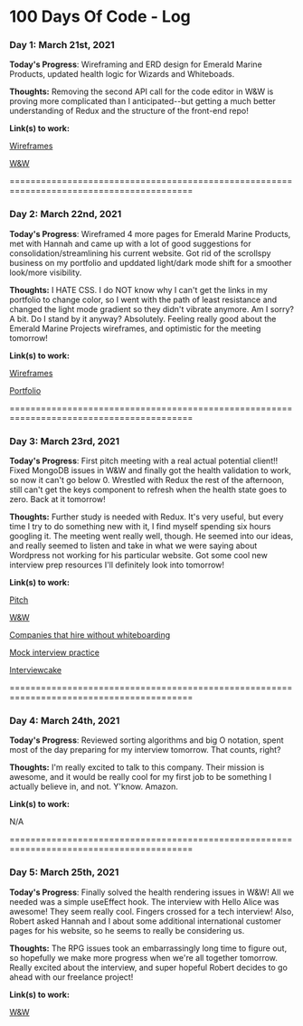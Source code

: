 # 100 Days Of Code - Log

### Day 1: March 21st, 2021

**Today's Progress**: Wireframing and ERD design for Emerald Marine Products, updated health logic for Wizards and Whiteboads. 

**Thoughts:** Removing the second API call for the code editor in W&W is proving more complicated than I anticipated--but getting a much better understanding of Redux and the structure of the front-end repo! 

**Link(s) to work:** 

[Wireframes](https://excalidraw.com/#json=4911026659131392,6uazpVqz1Jsucz-VZ5LLVA)

[W&W](https://wizards-and-whiteboards.herokuapp.com/)

=========================================================================================

### Day 2: March 22nd, 2021

**Today's Progress**: Wireframed 4 more pages for Emerald Marine Products, met with Hannah and came up with a lot of good suggestions for consolidation/streamlining his current website. Got rid of the scrollspy business on my portfolio and upddated light/dark mode shift for a smoother look/more visibility. 

**Thoughts:** I HATE CSS. I do NOT know why I can't get the links in my portfolio to change color, so I went with the path of least resistance and changed the light mode gradient so they didn't vibrate anymore. Am I sorry? A bit. Do I stand by it anyway? Absolutely. Feeling really good about the Emerald Marine Projects wireframes, and optimistic for the meeting tomorrow!

**Link(s) to work:** 

[Wireframes](https://excalidraw.com/#json=4911026659131392,6uazpVqz1Jsucz-VZ5LLVA)

[Portfolio](https://shame-wizards-apprentice.github.io/final-portfolio/)

=========================================================================================

### Day 3: March 23rd, 2021

**Today's Progress**: First pitch meeting with a real actual potential client!! Fixed MongoDB issues in W&W and finally got the health validation to work, so now it can't go below 0. Wrestled with Redux the rest of the afternoon, still can't get the keys component to refresh when the health state goes to zero. Back at it tomorrow!

**Thoughts:** Further study is needed with Redux. It's very useful, but every time I try to do something new with it, I find myself spending six hours googling it. The meeting went really well, though. He seemed into our ideas, and really seemed to listen and take in what we were saying about Wordpress not working for his particular website. Got some cool new interview prep resources I'll definitely look into tomorrow!

**Link(s) to work:** 

[Pitch](https://docs.google.com/presentation/d/10x-gLRGuInrshsLlCgOd9WCifRt3f0jCdDSjIoE-A4U/edit?usp=sharing)

[W&W](https://wizards-and-whiteboards.herokuapp.com/)

[Companies that hire without whiteboarding](https://github.com/poteto/hiring-without-whiteboards)

[Mock interview practice](https://www.pramp.com/#/)

[Interviewcake](https://www.interviewcake.com/)

=========================================================================================

### Day 4: March 24th, 2021

**Today's Progress**: Reviewed sorting algorithms and big O notation, spent most of the day preparing for my interview tomorrow. That counts, right?

**Thoughts:** I'm really excited to talk to this company. Their mission is awesome, and it would be really cool for my first job to be something I actually believe in, and not. Y'know. Amazon. 

**Link(s) to work:** 

N/A

=========================================================================================

### Day 5: March 25th, 2021

**Today's Progress**: Finally solved the health rendering issues in W&W! All we needed was a simple useEffect hook. The interview with Hello Alice was awesome! They seem really cool. Fingers crossed for a tech interview! Also, Robert asked Hannah and I about some additional international customer pages for his website, so he seems to really be considering us.

**Thoughts:** The RPG issues took an embarrassingly long time to figure out, so hopefully we make more progress when we're all together tomorrow. Really excited about the interview, and super hopeful Robert decides to go ahead with our freelance project!

**Link(s) to work:**

[W&W](https://wizards-and-whiteboards.herokuapp.com/)
